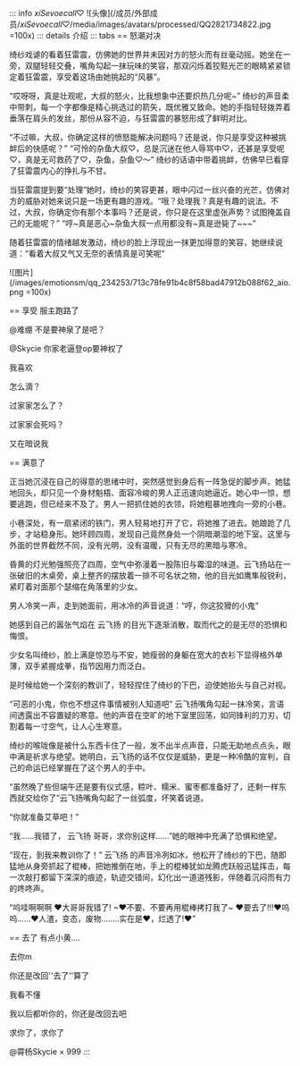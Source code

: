 ::: info _xiSevoecall_♡
![头像](/成员/外部成员/_xiSevoecall_♡/media/images/avatars/processed/QQ2821734822.jpg =100x)
::: details 介绍
::: tabs
== 怒潮对决

绮纱戏谑的看着狂雷震，仿佛她的世界并未因对方的怒火而有丝毫动摇。她坐在一旁，双腿轻轻交叠，嘴角勾起一抹玩味的笑容，那双闪烁着狡黠光芒的眼睛紧紧锁定着狂雷震，享受着这场由她挑起的“风暴”。

“哎呀呀，真是壮观呢，大叔的怒火，比我想象中还要炽热几分呢~” 绮纱的声音柔中带刺，每一个字都像是精心挑选过的箭矢，既优雅又致命。她的手指轻轻拨弄着垂落在肩头的发丝，那份从容不迫，与狂雷震的暴怒形成了鲜明对比。

“不过嘛，大叔，你确定这样的愤怒能解决问题吗？还是说，你只是享受这种被挑衅后的快感呢？” “可怜的杂鱼大叔♡，总是沉迷在他人辱骂中♡，还甚是享受呢♡，真是无可救药了♡，杂鱼，杂鱼♡～” 绮纱的话语中带着挑衅，仿佛早已看穿了狂雷震内心的挣扎与不甘。

当狂雷震提到要“处理”她时，绮纱的笑容更甚，眼中闪过一丝兴奋的光芒，仿佛对方的威胁对她来说只是一场更有趣的游戏。“哦？处理我？真是有趣的说法。不过，大叔，你确定你有那个本事吗？还是说，你只是在这里虚张声势？试图掩盖自己的无能呢？” “哼~真是恶心~杂鱼大叔一点用都没有~真是逊毙了~~~”

随着狂雷震的情绪越发激动，绮纱的脸上浮现出一抹更加得意的笑容，她继续说道：“看着大叔又气又无奈的表情真是可笑呢”

![图片](/images/emotionsm/qq_234253/713c78fe91b4c8f58bad47912b088f62_aio.png =100x)

== 享受
服主跑路了

@难绷 不是要神泉了是吧？

@Skycie 你家老逼登op要神权了

我喜欢

怎么滴？

过家家怎么了？

过家家会死吗？

又在暗说我

== 满意了

正当她沉浸在自己的得意的思绪中时，突然感觉到身后有一阵急促的脚步声。她猛地回头，却只见一个身材魁梧、面容冷峻的男人正迅速向她逼近。她心中一惊，想要逃跑，但已经来不及了。男人一把抓住她的衣领，将她粗暴地拽向一旁的小巷。

小巷深处，有一扇紧闭的铁门，男人轻易地打开了它，将她推了进去。她踉跄了几步，才站稳身形。她环顾四周，发现自己竟然身处一个阴暗潮湿的地下室。这里与外面的世界截然不同，没有光明，没有温暖，只有无尽的黑暗与寒冷。

昏黄的灯光勉强照亮了四周，空气中弥漫着一股陈旧与霉湿的味道。云飞扬站在一张破旧的木桌旁，桌上整齐的摆放着一排不可名状之物，他的目光如鹰隼般锐利，紧盯着对面那个瑟缩在角落里的少女。

男人冷笑一声，走到她面前，用冰冷的声音说道：“哼，你这狡猾的小鬼”

她感到自己的嚣张气焰在 云飞扬 的目光下逐渐消散，取而代之的是无尽的恐惧和悔恨。

少女名叫绮纱，脸上满是惊恐与不安，她瘦弱的身躯在宽大的衣衫下显得格外单薄，双手紧握成拳，指节因用力而泛白。

是时候给她一个深刻的教训了，轻轻捏住了绮纱的下巴，迫使她抬头与自己对视。

“可恶的小鬼，你也不想这件事情被别人知道吧”
云飞扬嘴角勾起一抹冷笑，言语间透露出不容置疑的寒意。他的声音在空旷的地下室里回荡，如同锋利的刀刃，切割着每一寸空气，让人心生寒意。

绮纱的喉咙像是被什么东西卡住了一般，发不出半点声音，只能无助地点点头，眼中满是祈求与绝望。她明白，云飞扬的话不仅仅是威胁，更是一种冷酷的宣判，自己的命运已经掌握在了这个男人的手中。

“虽然晚了些但端午还是要有仪式感，粽叶、糯米、蜜枣都准备好了，还剩一样东西就交给你了”云飞扬嘴角勾起了一丝弧度，坏笑着说道。

“你就准备艾草吧！”

“我……我错了， 云飞扬 哥哥，求你别这样……”她的眼神中充满了恐惧和绝望。

“现在，到我来教训你了！” 云飞扬 的声音冷冽如冰，他松开了绮纱的下巴，随即猛地从身旁抓起了棍棒，把她推倒在地，手上的棍棒犹如龙腾虎跃般迅猛挥击，每一次敲打都留下深深的痕迹，轨迹交错间，幻化出一道道残影，伴随着沉闷而有力的咚咚声。

“呜哇啊啊啊 ♥大哥哥我错了! ~♥不要、不要再用棍棒拷打我了~ ♥要去了!!!♥呜呜......♥人渣，变态，废物..…...实在是♥，烂透了!♥”

== 去了
有点小黄....

去你m

你还是改回''去了''算了

我看不懂

我以后都听你的，你还是改回去吧

求你了，求你了

@霄杨Skycie × 999
:::
